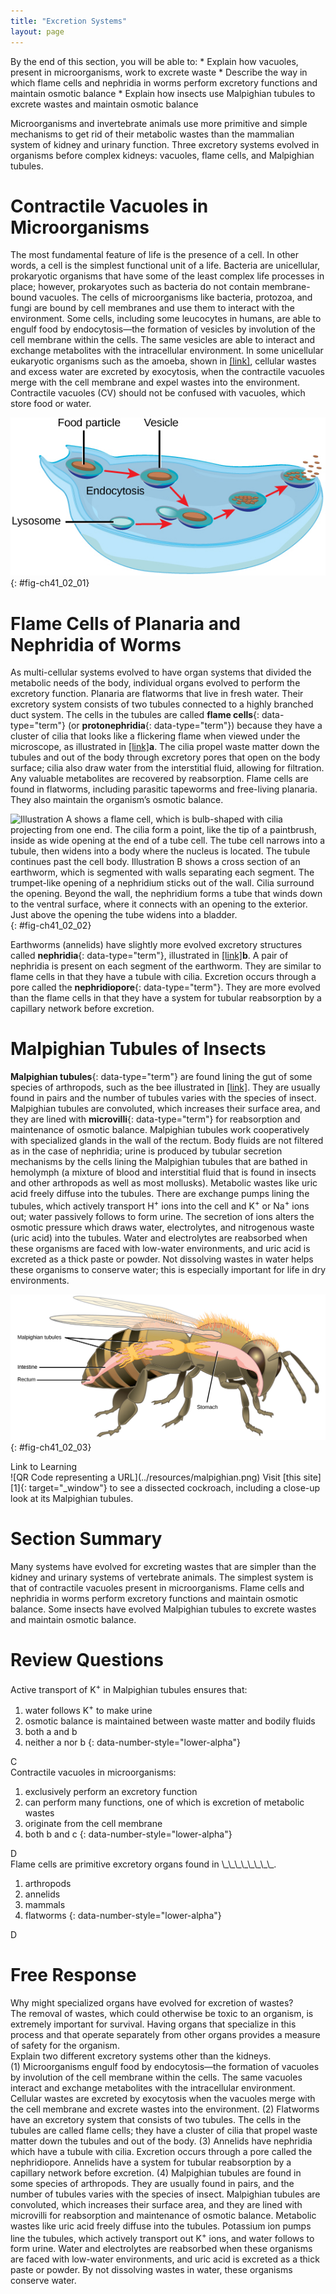 ```yaml
---
title: "Excretion Systems"
layout: page
---
```



<div data-type="abstract" markdown="1">
By the end of this section, you will be able to:
* Explain how vacuoles, present in microorganisms, work to excrete waste
* Describe the way in which flame cells and nephridia in worms perform excretory functions and maintain osmotic balance
* Explain how insects use Malpighian tubules to excrete wastes and maintain osmotic balance

</div>

Microorganisms and invertebrate animals use more primitive and simple mechanisms to get rid of their metabolic wastes than the mammalian system of kidney and urinary function. Three excretory systems evolved in organisms before complex kidneys: vacuoles, flame cells, and Malpighian tubules.

# Contractile Vacuoles in Microorganisms

The most fundamental feature of life is the presence of a cell. In other words, a cell is the simplest functional unit of a life. Bacteria are unicellular, prokaryotic organisms that have some of the least complex life processes in place; however, prokaryotes such as bacteria do not contain membrane-bound vacuoles. The cells of microorganisms like bacteria, protozoa, and fungi are bound by cell membranes and use them to interact with the environment. Some cells, including some leucocytes in humans, are able to engulf food by endocytosis—the formation of vesicles by involution of the cell membrane within the cells. The same vesicles are able to interact and exchange metabolites with the intracellular environment. In some unicellular eukaryotic organisms such as the amoeba, shown in [\[link\]](#fig-ch41_02_01), cellular wastes and excess water are excreted by exocytosis, when the contractile vacuoles merge with the cell membrane and expel wastes into the environment. Contractile vacuoles (CV) should not be confused with vacuoles, which store food or water.

 ![In this illustration, a cell extends a pseudopod to consume a food particle. The consumed particle is encapsulated in a vesicle. The vesicle fuses with a lysosome, and proteins inside the lysosome digest the food particle. After the food is digested, the vesicle fuses with the cell membrane, and undigested remains are excreted.](../resources/Figure_41_02_01.jpg "Some unicellular organisms, such as the amoeba, ingest food by endocytosis. The food vesicle fuses with a lysosome, which digests the food. Waste is excreted by exocytosis."){: #fig-ch41_02_01}

# Flame Cells of Planaria and Nephridia of Worms

As multi-cellular systems evolved to have organ systems that divided the metabolic needs of the body, individual organs evolved to perform the excretory function. Planaria are flatworms that live in fresh water. Their excretory system consists of two tubules connected to a highly branched duct system. The cells in the tubules are called **flame cells**{: data-type="term"} (or **protonephridia**{: data-type="term"}) because they have a cluster of cilia that looks like a flickering flame when viewed under the microscope, as illustrated in [\[link\]](#fig-ch41_02_02)**a**. The cilia propel waste matter down the tubules and out of the body through excretory pores that open on the body surface; cilia also draw water from the interstitial fluid, allowing for filtration. Any valuable metabolites are recovered by reabsorption. Flame cells are found in flatworms, including parasitic tapeworms and free-living planaria. They also maintain the organism’s osmotic balance.

 ![Illustration A shows a flame cell, which is bulb-shaped with cilia projecting from one end. The cilia form a point, like the tip of a paintbrush, inside as wide opening at the end of a tube cell. The tube cell narrows into a tubule, then widens into a body where the nucleus is located. The tubule continues past the cell body. Illustration B shows a cross section of an earthworm, which is segmented with walls separating each segment. The trumpet-like opening of a nephridium sticks out of the wall. Cilia surround the opening. Beyond the wall, the nephridium forms a tube that winds down to the ventral surface, where it connects with an opening to the exterior. Just above the opening the tube widens into a bladder.](../resources/Figure_41_02_02.jpg "In the excretory system of the (a) planaria, cilia of flame cells propel waste through a tubule formed by a tube cell. Tubules are connected into branched structures that lead to pores located all along the sides of the body. The filtrate is secreted through these pores. In (b) annelids such as earthworms, nephridia filter fluid from the coelom, or body cavity. Beating cilia at the opening of the nephridium draw water from the coelom into a tubule. As the filtrate passes down the tubules, nutrients and other solutes are reabsorbed by capillaries. Filtered fluid containing nitrogenous and other wastes is stored in a bladder and then secreted through a pore in the side of the body."){: #fig-ch41_02_02}

Earthworms (annelids) have slightly more evolved excretory structures called **nephridia**{: data-type="term"}, illustrated in [\[link\]](#fig-ch41_02_02)**b**. A pair of nephridia is present on each segment of the earthworm. They are similar to flame cells in that they have a tubule with cilia. Excretion occurs through a pore called the **nephridiopore**{: data-type="term"}. They are more evolved than the flame cells in that they have a system for tubular reabsorption by a capillary network before excretion.

# Malpighian Tubules of Insects

**Malpighian tubules**{: data-type="term"} are found lining the gut of some species of arthropods, such as the bee illustrated in [\[link\]](#fig-ch41_02_03). They are usually found in pairs and the number of tubules varies with the species of insect. Malpighian tubules are convoluted, which increases their surface area, and they are lined with **microvilli**{: data-type="term"} for reabsorption and maintenance of osmotic balance. Malpighian tubules work cooperatively with specialized glands in the wall of the rectum. Body fluids are not filtered as in the case of nephridia; urine is produced by tubular secretion mechanisms by the cells lining the Malpighian tubules that are bathed in hemolymph (a mixture of blood and interstitial fluid that is found in insects and other arthropods as well as most mollusks). Metabolic wastes like uric acid freely diffuse into the tubules. There are exchange pumps lining the tubules, which actively transport H<sup>+</sup> ions into the cell and K<sup>+</sup> or Na<sup>+</sup> ions out; water passively follows to form urine. The secretion of ions alters the osmotic pressure which draws water, electrolytes, and nitrogenous waste (uric acid) into the tubules. Water and electrolytes are reabsorbed when these organisms are faced with low-water environments, and uric acid is excreted as a thick paste or powder. Not dissolving wastes in water helps these organisms to conserve water; this is especially important for life in dry environments.

 ![Illustration shows the digestive tract of a bee. Food enters the mouth, and then goes through the stomach to the intestine. The Malpighian tubules are wormlike protrusions that form a band around the intestine. After the intestine, food enters a bulge called the rectum, and exits through the anus.](../resources/Figure_41_02_03.jpg "Malpighian tubules of insects and other terrestrial arthropods remove nitrogenous wastes and other solutes from the hemolymph. Na+ and/or K+ ions are actively transported into the lumen of the tubules. Water then enters the tubules via osmosis, forming urine. The urine passes through the intestine, and into the rectum. There, nutrients diffuse back into the hemolymph. Na+ and/or K+ ions are pumped into the hemolymph, and water follows. The concentrated waste is then excreted."){: #fig-ch41_02_03}

<div data-type="note" class="interactive" data-label="" markdown="1">
<div data-type="title">
Link to Learning
</div>
<span data-type="media" data-alt="QR Code representing a URL"> ![QR Code representing a URL](../resources/malpighian.png) </span>
Visit [this site][1]{: target="_window"} to see a dissected cockroach, including a close-up look at its Malpighian tubules.

</div>

# Section Summary

Many systems have evolved for excreting wastes that are simpler than the kidney and urinary systems of vertebrate animals. The simplest system is that of contractile vacuoles present in microorganisms. Flame cells and nephridia in worms perform excretory functions and maintain osmotic balance. Some insects have evolved Malpighian tubules to excrete wastes and maintain osmotic balance.

# Review Questions

<div data-type="exercise">
<div data-type="problem" markdown="1">
Active transport of K<sup>+</sup> in Malpighian tubules ensures that:

1.  water follows K<sup>+</sup> to make urine
2.  osmotic balance is maintained between waste matter and bodily fluids
3.  both a and b
4.  neither a nor b
{: data-number-style="lower-alpha"}

</div>
<div data-type="solution" markdown="1">
C

</div>
</div>

<div data-type="exercise">
<div data-type="problem" markdown="1">
Contractile vacuoles in microorganisms:

1.  exclusively perform an excretory function
2.  can perform many functions, one of which is excretion of metabolic wastes
3.  originate from the cell membrane
4.  both b and c
{: data-number-style="lower-alpha"}

</div>
<div data-type="solution" markdown="1">
D

</div>
</div>

<div data-type="exercise">
<div data-type="problem" markdown="1">
Flame cells are primitive excretory organs found in \_\_\_\_\_\_\_\_.

1.  arthropods
2.  annelids
3.  mammals
4.  flatworms
{: data-number-style="lower-alpha"}

</div>
<div data-type="solution" markdown="1">
D

</div>
</div>

# Free Response

<div data-type="exercise">
<div data-type="problem" markdown="1">
Why might specialized organs have evolved for excretion of wastes?

</div>
<div data-type="solution" markdown="1">
The removal of wastes, which could otherwise be toxic to an organism, is extremely important for survival. Having organs that specialize in this process and that operate separately from other organs provides a measure of safety for the organism.

</div>
</div>

<div data-type="exercise">
<div data-type="problem" markdown="1">
Explain two different excretory systems other than the kidneys.

</div>
<div data-type="solution" markdown="1">
(1) Microorganisms engulf food by endocytosis—the formation of vacuoles by involution of the cell membrane within the cells. The same vacuoles interact and exchange metabolites with the intracellular environment. Cellular wastes are excreted by exocytosis when the vacuoles merge with the cell membrane and excrete wastes into the environment. (2) Flatworms have an excretory system that consists of two tubules. The cells in the tubules are called flame cells; they have a cluster of cilia that propel waste matter down the tubules and out of the body. (3) Annelids have nephridia which have a tubule with cilia. Excretion occurs through a pore called the nephridiopore. Annelids have a system for tubular reabsorption by a capillary network before excretion. (4) Malpighian tubules are found in some species of arthropods. They are usually found in pairs, and the number of tubules varies with the species of insect. Malpighian tubules are convoluted, which increases their surface area, and they are lined with microvilli for reabsorption and maintenance of osmotic balance. Metabolic wastes like uric acid freely diffuse into the tubules. Potassium ion pumps line the tubules, which actively transport out K<sup>+</sup> ions, and water follows to form urine. Water and electrolytes are reabsorbed when these organisms are faced with low-water environments, and uric acid is excreted as a thick paste or powder. By not dissolving wastes in water, these organisms conserve water.

</div>
</div>



[1]: http://openstaxcollege.org/l/malpighian
